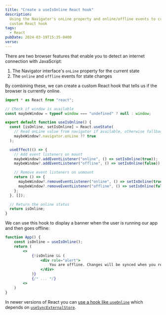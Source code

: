 ```yaml
---
title: "Create a useIsOnline React hook"
description:
  Using the Navigator's onLine property and online/offline events to create a
  custom React hook
tags:
  - React
pubDate: 2024-03-19T15:35-0400
verse:
---
```


There are two browser features that enable you to detect an internet connection
with JavaScript:

1. The Navigator interface's `onLine` property for the current state
2. The `online` and `offline` events for state changes

By combining these, we can create a custom React hook that tells us if the
browser is currently online.

```jsx
import * as React from "react";

// Check if window is available
const maybeWindow = typeof window === "undefined" ? null : window;

export default function useIsOnline() {
  const [isOnline, setIsOnline] = React.useState(
    // Read onLine value from navigator if available, otherwise fallback to true
    maybeWindow?.navigator.onLine ?? true
  );

  useEffect(() => {
    // Add event listeners on mount
    maybeWindow?.addEventListener("online", () => setIsOnline(true));
    maybeWindow?.addEventListener("offline", () => setIsOnline(false));

    // Remove event listeners on unmount
    return () => {
      maybeWindow?.removeEventListener("online", () => setIsOnline(true));
      maybeWindow?.removeEventListener("offline", () => setIsOnline(false));
    };
  }, []);

  // Return the online status
  return isOnline;
}
```

We can use this hook to display a banner when the user is running our app and
then goes offline:

```jsx
function App() {
    const isOnline = useIsOnline();
    return (
        <>
            {!isOnline && (
                <div role="alert">
                    You are offline. Changes will be synced when you reconnect.
                </div>
            )}
            {/* ... */}
        <>
    )
}
```

In newer versions of React you can
[use a hook like `useOnline`](https://github.com/uiwjs/react-use-online) which
depends on
[`useSyncExternalStore`](https://react.dev/reference/react/useSyncExternalStore).
